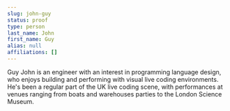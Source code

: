 ```yaml
---
slug: john-guy
status: proof
type: person
last_name: John
first_name: Guy
alias: null
affiliations: []
---
```


Guy John is an engineer with an interest in programming language design, who enjoys building and performing with visual live coding environments. He's been a regular part of the UK live coding scene, with performances at venues ranging from boats and warehouses parties to the London Science Museum.
